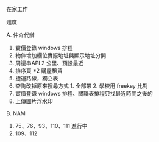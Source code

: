在家工作

進度

A. 仲介代辦

   1. 實價登錄 windows 排程
   2. 物件增加欄位實際地址與顯示地址分開
   3. 周邊串API 2 公里、預設最近
   5. 排序頁 *2 購屋租賃
   6. 捷運路線，獨立表
   7. 查詢改掉原來搜尋方式 1. 全部帶 2. 學校用 freekey 比對
   8. 實價登錄 windows 排程、關聯表排程只找最近時間之後的
   9. 上傳圖片浮水印

B. NAM 
   1. 75、76、93、110、111 進行中
   2. 109、112

